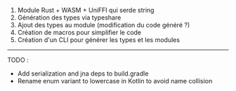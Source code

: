 1. Module Rust + WASM + UniFFI qui serde string
2. Génération des types via typeshare
3. Ajout des types au module (modification du code généré ?)
4. Création de macros pour simplifier le code
5. Création d'un CLI pour générer les types et les modules

---

TODO : 
- Add serialization and jna deps to build.gradle
- Rename enum variant to lowercase in Kotlin to avoid name collision
